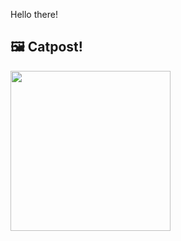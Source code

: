 Hello there!



## 🖼️ Catpost!

<sub>
    <img src="https://cdn2.thecatapi.com/images/8on.jpg" height="256">
</sub>


